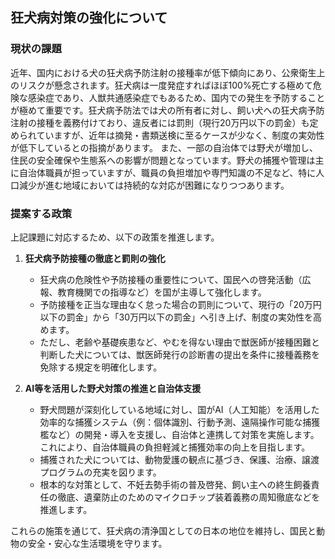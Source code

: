 ## 狂犬病対策の強化について

### 現状の課題
近年、国内における犬の狂犬病予防注射の接種率が低下傾向にあり、公衆衛生上のリスクが懸念されます。狂犬病は一度発症すればほぼ100%死亡する極めて危険な感染症であり、人獣共通感染症でもあるため、国内での発生を予防することが極めて重要です。狂犬病予防法では犬の所有者に対し、飼い犬への狂犬病予防注射の接種を義務付けており、違反者には罰則（現行20万円以下の罰金）も定められていますが、近年は摘発・書類送検に至るケースが少なく、制度の実効性が低下しているとの指摘があります。
また、一部の自治体では野犬が増加し、住民の安全確保や生態系への影響が問題となっています。野犬の捕獲や管理は主に自治体職員が担っていますが、職員の負担増加や専門知識の不足など、特に人口減少が進む地域においては持続的な対応が困難になりつつあります。

### 提案する政策
上記課題に対応するため、以下の政策を推進します。

1.  **狂犬病予防接種の徹底と罰則の強化**
    *   狂犬病の危険性や予防接種の重要性について、国民への啓発活動（広報、教育機関での指導など）を国が主導して強化します。
    *   予防接種を正当な理由なく怠った場合の罰則について、現行の「20万円以下の罰金」から「30万円以下の罰金」へ引き上げ、制度の実効性を高めます。
    *   ただし、老齢や基礎疾患など、やむを得ない理由で獣医師が接種困難と判断した犬については、獣医師発行の診断書の提出を条件に接種義務を免除する規定を明確化します。

2.  **AI等を活用した野犬対策の推進と自治体支援**
    *   野犬問題が深刻化している地域に対し、国がAI（人工知能）を活用した効率的な捕獲システム（例：個体識別、行動予測、遠隔操作可能な捕獲檻など）の開発・導入を支援し、自治体と連携して対策を実施します。これにより、自治体職員の負担軽減と捕獲効率の向上を目指します。
    *   捕獲された犬については、動物愛護の観点に基づき、保護、治療、譲渡プログラムの充実を図ります。
    *   根本的な対策として、不妊去勢手術の普及啓発、飼い主への終生飼養責任の徹底、遺棄防止のためのマイクロチップ装着義務の周知徹底などを推進します。

これらの施策を通じて、狂犬病の清浄国としての日本の地位を維持し、国民と動物の安全・安心な生活環境を守ります。
